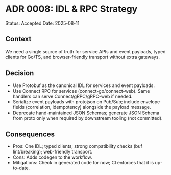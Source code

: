 # ADR 0008: IDL & RPC Strategy

Status: Accepted
Date: 2025-08-11

## Context
We need a single source of truth for service APIs and event payloads, typed clients for Go/TS, and browser-friendly transport without extra gateways.

## Decision
- Use Protobuf as the canonical IDL for services and event payloads.
- Use Connect RPC for services (connect-go/connect-web). Same handlers can serve Connect/gRPC/gRPC-web if needed.
- Serialize event payloads with protojson on Pub/Sub; include envelope fields (correlation, idempotency) alongside the payload message.
- Deprecate hand-maintained JSON Schemas; generate JSON Schema from proto only when required by downstream tooling (not committed).

## Consequences
- Pros: One IDL; typed clients; strong compatibility checks (buf lint/breaking); web-friendly transport.
- Cons: Adds codegen to the workflow.
- Mitigations: Check in generated code for now; CI enforces that it is up-to-date.

